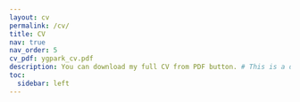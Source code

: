 ```yaml
---
layout: cv
permalink: /cv/
title: CV
nav: true
nav_order: 5
cv_pdf: ygpark_cv.pdf
description: You can download my full CV from PDF button. # This is a description of the page. You can modify it in '_pages/cv.md'. You can also change or remove the top pdf download button.
toc:
  sidebar: left
---
```

